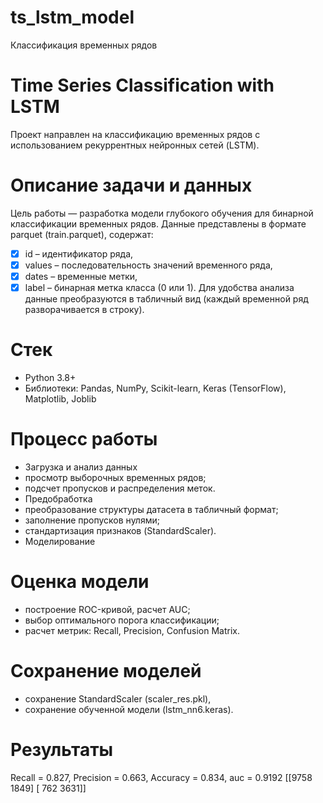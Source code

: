 # ts_lstm_model
Классификация временных рядов

# Time Series Classification with LSTM
Проект направлен на классификацию временных рядов с использованием рекуррентных нейронных сетей (LSTM).

# Описание задачи и данных
Цель работы — разработка модели глубокого обучения для бинарной классификации временных рядов.
Данные представлены в формате parquet (train.parquet), содержат:
- [x] id – идентификатор ряда,
- [x] values – последовательность значений временного ряда,
- [x] dates – временные метки,
- [x] label – бинарная метка класса (0 или 1).
Для удобства анализа данные преобразуются в табличный вид (каждый временной ряд разворачивается в строку).

# Стек

- Python 3.8+
- Библиотеки: Pandas, NumPy, Scikit-learn, Keras (TensorFlow), Matplotlib, Joblib

# Процесс работы

- Загрузка и анализ данных
- просмотр выборочных временных рядов;
- подсчет пропусков и распределения меток.
- Предобработка
- преобразование структуры датасета в табличный формат;
- заполнение пропусков нулями;
- стандартизация признаков (StandardScaler).
- Моделирование

# Оценка модели
- построение ROC-кривой, расчет AUC;
- выбор оптимального порога классификации;
- расчет метрик: Recall, Precision, Confusion Matrix.

# Сохранение моделей

- сохранение StandardScaler (scaler_res.pkl),
- сохранение обученной модели (lstm_nn6.keras).

# Результаты
Recall = 0.827, Precision = 0.663, Accuracy = 0.834, auc = 0.9192
[[9758 1849]
 [ 762 3631]]

